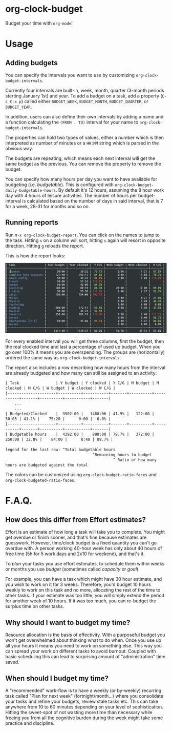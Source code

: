 # org-clock-budget

Budget your time with `org-mode`!

# Usage

## Adding budgets

You can specify the intervals you want to use by customizing
`org-clock-budget-intervals`.

Currently four intervals are built-in, week, month, quarter (3-month
periods starting January 1st) and year. To add a budget on a task, add
a property (`C-c C-x p`) called either `BUDGET_WEEK`, `BUDGET_MONTH`,
`BUDGET_QUARTER`, or `BUDGET_YEAR`.

In addition, users can also define their own intervals by adding a
name and a function calculating the `(FROM . TO)` interval for your
name to `org-clock-budget-intervals`.

The properties can hold two types of values, either a number which is
then interpreted as number of minutes or a `HH:MM` string which is
parsed in the obvious way.

The budgets are repeating, which means each next interval will get the
same budget as the previous.  You can remove the property to remove
the budget.

You can specify how many hours per day you want to have available for
budgeting (i.e. _budgetable_).  This is configured with
`org-clock-budget-daily-budgetable-hours`.  By default it's 12 hours,
assuming the 8 hour work day with 4 hours of leisure activities.  The
number of hours per budget-interval is calculated based on the number
of days in said interval, that is 7 for a week, 28-31 for months and
so on.

## Running reports

Run `M-x org-clock-budget-report`.  You can click on the names to jump
to the task.  Hitting `s` on a column will sort, hitting `s` again
will resort in opposite direction.  Hitting `g` reloads the report.

This is how the report looks:

![Report](./static/screen1.png)

For every enabled interval you will get three columns, first the
budget, then the real clocked time and last a percentage of used up
budget.  When you go over 100% it means you are overspending.  The
groups are (horizontally) ordered the same way as
`org-clock-budget-intervals`.

The report also includes a row describing how many hours from the
interval are already budgeted and how many can still be assigned to an
activity:

```
| Task                | Y budget | Y clocked | Y C/G | M budget | M clocked | M C/G | W budget | W clocked | W C/G |
|---------------------+----------+-----------+-------+----------+-----------+-------+----------+-----------+-------|
    ...
    ...
| Budgeted/Clocked    |  3502:00 |   1468:06 | 41.9% |   122:00 |     50:05 | 41.1% |    75:20 |      0:00 |  0.0% |
|---------------------+----------+-----------+-------+----------+-----------+-------+----------+-----------+-------|
| Budgetable hours    |  4392:00 |    890:00 | 79.7% |   372:00 |    250:00 | 32.8% |    84:00 |      8:40 | 89.7% |

legend for the last row: ^Total budgetable hours
                                      ^Remaining hours to budget
                                               ^ Ratio of how many hours are budgeted against the total
```

The colors can be customized using `org-clock-budget-ratio-faces` and
`org-clock-budgeted-ratio-faces`.

# F.A.Q.

## How does this differ from Effort estimates?

Effort is an estimate of how long a task will take you to complete.
You might get overdue or finish sooner, and that's fine because
estimates are guesswork.  However, time/clock budget is a fixed
quantity you can't go overdue with.  A person working 40-hour week has
only about 40 hours of free time (5h for 5 work days and 2x10 for
weekend), and that's it.

To *plan* your tasks you use effort estimates, to schedule them within
weeks or months you use *budget* (sometimes called *capacity* or
*goal*).

For example, you can have a task which might have 30 hour estimate,
and you wish to work on it for 3 weeks.  Therefore, you'd budget 10
hours weekly to work on this task and no more, allocating the rest of
the time to other tasks.  If your estimate was too little, you will
simply extend the period for another week of 10 hours.  If it was too
much, you can re-budget the surplus time on other tasks.

## Why should I want to budget my time?

Resource allocation is the basis of effectivity.  With a purposeful
budget you won't get overwhelmed about thinking what to do when.  Once
you use up all your hours it means you need to work on something else.
This way you can spread your work on different tasks to avoid burnout.
Coupled with basic scheduling this can lead to surprising amount of
"administration" time saved.

## When should I budget my time?

A "recommended" work-flow is to have a weekly (or by-weekly) recurring
task called "Plan for next week" (fortnight/month...) where you
consolidate your tasks and refine your budgets, review stale tasks
etc.  This can take anywhere from 10 to 60 minutes depending on your
level of sophistication.  Hitting the sweet-spot of not wasting more
time than necessary while freeing you from all the cognitive burden
during the week might take some practice and discipline.
